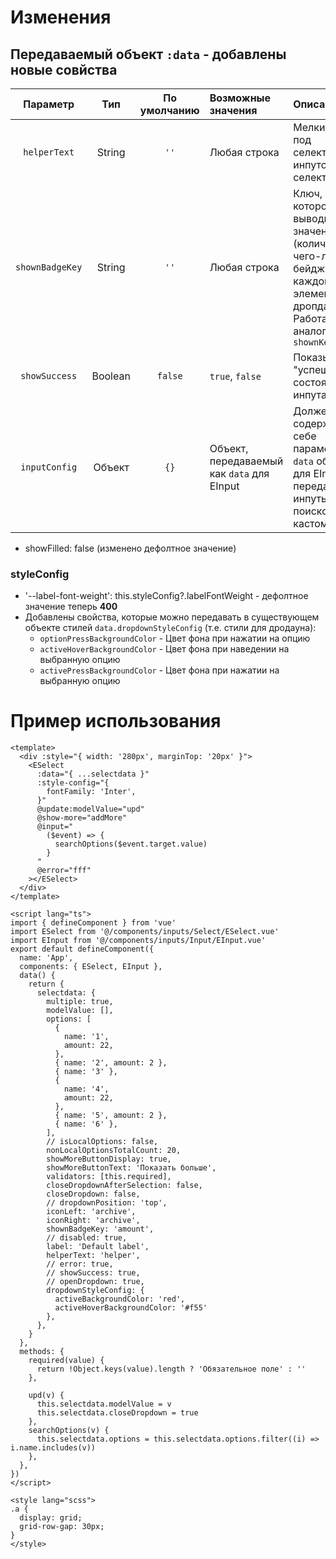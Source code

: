 # Изменения
## Передаваемый объект `:data` - добавлены новые совйства
|    Параметр     |   Тип   | По умолчанию | Возможные значения                         | Описание                                                                                                                               |
|:---------------:|:-------:|:------------:|:-------------------------------------------|:---------------------------------------------------------------------------------------------------------------------------------------|
|  `helperText`   | String  |     `''`     | Любая строка                               | Мелкий текст под селектом/инпутом селекта                                                                                              |
| `shownBadgeKey` | String  |     `''`     | Любая строка                               | Ключ, по которому выводить значение (количество чего-либо) в бейджике для каждого элемента в дропдауне. Работает аналогично `shownKey` |
|  `showSuccess`  | Boolean |   `false`    | `true`, `false`                            | Показывать "успешное" состояние инпута                                                                                                 |
|  `inputConfig`  | Объект  |     `{}`     | Объект, передаваемый как `data` для EInput | Должен содержать в себе параметры из `data` объекта для EInput, передается в инпуты с поиском для кастомизации                         |
- showFilled: false (изменено дефолтное значение)
### styleConfig
- '--label-font-weight': this.styleConfig?.labelFontWeight - дефолтное значение теперь **400**
- Добавлены свойства, которые можно передавать в существующем объекте стилей `data.dropdownStyleConfig` (т.е. стили для дродауна):
    - `optionPressBackgroundColor`  - Цвет фона при нажатии на опцию
    - `activeHoverBackgroundColor` - Цвет фона при наведении на выбранную опцию
    - `activePressBackgroundColor` - Цвет фона при нажатии на выбранную опцию

# Пример использования
````vue
<template>
  <div :style="{ width: '280px', marginTop: '20px' }">
    <ESelect
      :data="{ ...selectdata }"
      :style-config="{
        fontFamily: 'Inter',
      }"
      @update:modelValue="upd"
      @show-more="addMore"
      @input="
        ($event) => {
          searchOptions($event.target.value)
        }
      "
      @error="fff"
    ></ESelect>
  </div>
</template>

<script lang="ts">
import { defineComponent } from 'vue'
import ESelect from '@/components/inputs/Select/ESelect.vue'
import EInput from '@/components/inputs/Input/EInput.vue'
export default defineComponent({
  name: 'App',
  components: { ESelect, EInput },
  data() {
    return {
      selectdata: {
        multiple: true,
        modelValue: [],
        options: [
          {
            name: '1',
            amount: 22,
          },
          { name: '2', amount: 2 },
          { name: '3' },
          {
            name: '4',
            amount: 22,
          },
          { name: '5', amount: 2 },
          { name: '6' },
        ],
        // isLocalOptions: false,
        nonLocalOptionsTotalCount: 20,
        showMoreButtonDisplay: true,
        showMoreButtonText: 'Показать больше',
        validators: [this.required],
        closeDropdownAfterSelection: false,
        closeDropdown: false,
        // dropdownPosition: 'top',
        iconLeft: 'archive',
        iconRight: 'archive',
        shownBadgeKey: 'amount',
        // disabled: true,
        label: 'Default label',
        helperText: 'helper',
        // error: true,
        // showSuccess: true,
        // openDropdown: true,
        dropdownStyleConfig: {
          activeBackgroundColor: 'red',
          activeHoverBackgroundColor: '#f55'
        },
      },
    }
  },
  methods: {
    required(value) {
      return !Object.keys(value).length ? 'Обязательное поле' : ''
    },
    
    upd(v) {
      this.selectdata.modelValue = v
      this.selectdata.closeDropdown = true
    },
    searchOptions(v) {
      this.selectdata.options = this.selectdata.options.filter((i) => i.name.includes(v))
    },
  },
})
</script>

<style lang="scss">
.a {
  display: grid;
  grid-row-gap: 30px;
}
</style>
````
